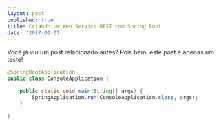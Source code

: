 ```yaml
---
layout: post
published: true
title: Criando um Web Service REST com Spring Boot
date: '2017-02-07'
---
```

Você já viu um post relacionado antes? Pois bem, este post é apenas um teste!

```java
@SpringBootApplication
public class ConsoleApplication {

    public static void main(String[] args) {
        SpringApplication.run(ConsoleApplication.class, args);
    }

}
```
